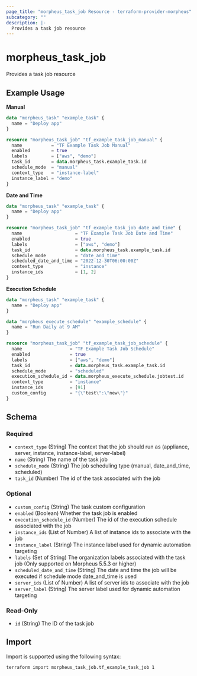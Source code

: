 ```yaml
---
page_title: "morpheus_task_job Resource - terraform-provider-morpheus"
subcategory: ""
description: |-
  Provides a task job resource
---
```


# morpheus_task_job

Provides a task job resource

## Example Usage

**Manual**

```terraform
data "morpheus_task" "example_task" {
  name = "Deploy app"
}

resource "morpheus_task_job" "tf_example_task_job_manual" {
  name           = "TF Example Task Job Manual"
  enabled        = true
  labels         = ["aws", "demo"]
  task_id        = data.morpheus_task.example_task.id
  schedule_mode  = "manual"
  context_type   = "instance-label"
  instance_label = "demo"
}
```

**Date and Time**

```terraform
data "morpheus_task" "example_task" {
  name = "Deploy app"
}

resource "morpheus_task_job" "tf_example_task_job_date_and_time" {
  name                    = "TF Example Task Job Date and Time"
  enabled                 = true
  labels                  = ["aws", "demo"]
  task_id                 = data.morpheus_task.example_task.id
  schedule_mode           = "date_and_time"
  scheduled_date_and_time = "2022-12-30T06:00:00Z"
  context_type            = "instance"
  instance_ids            = [1, 2]
}
```

**Execution Schedule**

```terraform
data "morpheus_task" "example_task" {
  name = "Deploy app"
}

data "morpheus_execute_schedule" "example_schedule" {
  name = "Run Daily at 9 AM"
}

resource "morpheus_task_job" "tf_example_task_job_schedule" {
  name                  = "TF Example Task Job Schedule"
  enabled               = true
  labels                = ["aws", "demo"]
  task_id               = data.morpheus_task.example_task.id
  schedule_mode         = "scheduled"
  execution_schedule_id = data.morpheus_execute_schedule.jobtest.id
  context_type          = "instance"
  instance_ids          = [91]
  custom_config         = "{\"test\":\"new\"}"
}
```



<!-- schema generated by tfplugindocs -->
## Schema

### Required

- `context_type` (String) The context that the job should run as (appliance, server, instance, instance-label, server-label)
- `name` (String) The name of the task job
- `schedule_mode` (String) The job scheduling type (manual, date_and_time, scheduled)
- `task_id` (Number) The id of the task associated with the job

### Optional

- `custom_config` (String) The task custom configuration
- `enabled` (Boolean) Whether the task job is enabled
- `execution_schedule_id` (Number) The id of the execution schedule associated with the job
- `instance_ids` (List of Number) A list of instance ids to associate with the job
- `instance_label` (String) The instance label used for dynamic automation targeting
- `labels` (Set of String) The organization labels associated with the task job (Only supported on Morpheus 5.5.3 or higher)
- `scheduled_date_and_time` (String) The date and time the job will be executed if schedule mode date_and_time is used
- `server_ids` (List of Number) A list of server ids to associate with the job
- `server_label` (String) The server label used for dynamic automation targeting

### Read-Only

- `id` (String) The ID of the task job

## Import

Import is supported using the following syntax:

```shell
terraform import morpheus_task_job.tf_example_task_job 1
```
